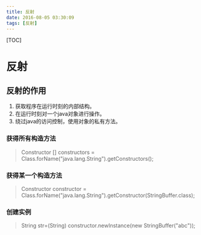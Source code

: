 ```yaml
---
title: 反射
date: 2016-08-05 03:30:09
tags: [反射]
---
```


[TOC]

<!--more-->

# 反射

## 反射的作用

1. 获取程序在运行时刻的内部结构。
2. 在运行时刻对一个java对象进行操作。
3. 绕过java的访问控制，使用对象的私有方法。

### 获得所有构造方法

> Constructor [] constructors = Class.forName("java.lang.String").getConstructors();

### 获得某一个构造方法

> Constructor constructor = Class.forName("java.lang.String").getConstructor(StringBuffer.class);

### 创建实例

> String str=(String) constructor.newInstance(new StringBuffer("abc"));

